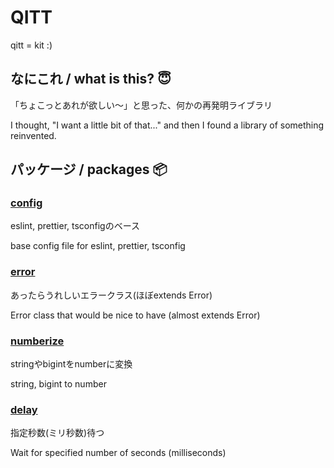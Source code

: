 # QITT

qitt = kit :)

## なにこれ / what is this? 😇

「ちょこっとあれが欲しい〜」と思った、何かの再発明ライブラリ

I thought, "I want a little bit of that..." and then I found a library of something reinvented.

## パッケージ / packages 📦

### [config](https://npmjs.com/package/@qitt/config)

eslint, prettier, tsconfigのベース

base config file for eslint, prettier, tsconfig

### [error](https://npmjs.com/package/@qitt/error)

あったらうれしいエラークラス(ほぼextends Error)

Error class that would be nice to have (almost extends Error)

### [numberize](https://npmjs.com/package/@qitt/numberize)

stringやbigintをnumberに変換

string, bigint to number

### [delay](https://npmjs.com/package/@qitt/delay)

指定秒数(ミリ秒数)待つ

Wait for specified number of seconds (milliseconds)
